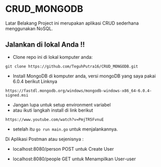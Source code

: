 # CRUD_MONGODB

Latar Belakang
Project ini merupakan aplikasi CRUD sederhana menggunakan NoSQL.

## Jalankan di lokal Anda !!
- Clone repo ini di lokal komputer anda:
```
git clone https://github.com/TeguhPutra16/CRUD_MONGODB.git
```
- Install MongoDB di komputer anda, versi mongoDB yang saya pakai 6.0.4
  berikut Linknya 
```
https://fastdl.mongodb.org/windows/mongodb-windows-x86_64-6.0.4-signed.msi
```
- Jangan lupa untuk setup environment variabel 
- atau ikuti langkah install di link berikut 
```
https://www.youtube.com/watch?v=PmjTR5FvnuE
```

- setelah itu `go run main.go` untuk menjalankannya.

Di Aplikasi Postman atau sejenisnya :
- localhost:8080/person POST untuk Create User

- localhost:8080/people GET untuk Menampilkan User-user
